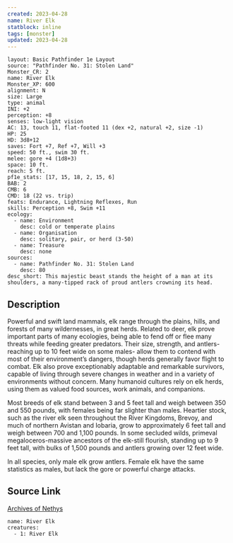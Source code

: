 ```yaml
---
created: 2023-04-28
name: River Elk
statblock: inline
tags: [monster]
updated: 2023-04-28
---
```

```statblock
layout: Basic Pathfinder 1e Layout
source: "Pathfinder No. 31: Stolen Land"
Monster_CR: 2
name: River Elk
Monster_XP: 600
alignment: N
size: Large
type: animal
INI: +2
perception: +8
senses: low-light vision
AC: 13, touch 11, flat-footed 11 (dex +2, natural +2, size -1)
HP: 25
HD: 3d8+12
saves: Fort +7, Ref +7, Will +3
speed: 50 ft., swim 30 ft.
melee: gore +4 (1d8+3)
space: 10 ft.
reach: 5 ft.
pf1e_stats: [17, 15, 18, 2, 15, 6]
BAB: 2
CMB: 6
CMD: 18 (22 vs. trip)
feats: Endurance, Lightning Reflexes, Run
skills: Perception +8, Swim +11
ecology:
  - name: Environment
    desc: cold or temperate plains
  - name: Organisation
    desc: solitary, pair, or herd (3-50)
  - name: Treasure
    desc: none
sources:
  - name: Pathfinder No. 31: Stolen Land
    desc: 80
desc_short: This majestic beast stands the height of a man at its shoulders, a many-tipped rack of proud antlers crowning its head.
```
## Description
Powerful and swift land mammals, elk range through the plains, hills, and forests of many wildernesses, in great herds. Related to deer, elk prove important parts of many ecologies, being able to fend off or flee many threats while feeding greater predators. Their size, strength, and antlers-reaching up to 10 feet wide on some males- allow them to contend with most of their environment’s dangers, though herds generally favor flight to combat. Elk also prove exceptionably adaptable and remarkable survivors, capable of living through severe changes in weather and in a variety of environments without concern. Many humanoid cultures rely on elk herds, using them as valued food sources, work animals, and companions.

Most breeds of elk stand between 3 and 5 feet tall and weigh between 350 and 550 pounds, with females being far slighter than males. Heartier stock, such as the river elk seen throughout the River Kingdoms, Brevoy, and much of northern Avistan and Iobaria, grow to approximately 6 feet tall and weigh between 700 and 1,100 pounds. In some secluded wilds, primeval megaloceros-massive ancestors of the elk-still flourish, standing up to 9 feet tall, with bulks of 1,500 pounds and antlers growing over 12 feet wide.

In all species, only male elk grow antlers. Female elk have the same statistics as males, but lack the gore or powerful charge attacks.
## Source Link
[Archives of Nethys](https://aonprd.com/MonsterDisplay.aspx?ItemName=River%20Elk)
```encounter-table
name: River Elk
creatures:
  - 1: River Elk
```
